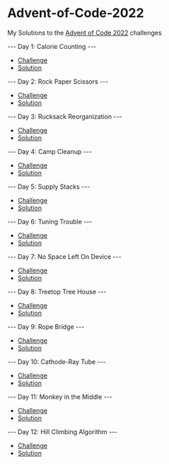 # Advent-of-Code-2022
My Solutions to the [Advent of Code 2022](https://adventofcode.com) challenges

--- Day 1: Calorie Counting ---
* [Challenge](https://adventofcode.com/2022/day/1)
* [Solution](day01)

--- Day 2: Rock Paper Scissors ---
* [Challenge](https://adventofcode.com/2022/day/2)
* [Solution](day02)

--- Day 3: Rucksack Reorganization ---
* [Challenge](https://adventofcode.com/2022/day/3)
* [Solution](day03)

--- Day 4: Camp Cleanup ---
* [Challenge](https://adventofcode.com/2022/day/4)
* [Solution](day04)

--- Day 5: Supply Stacks ---
* [Challenge](https://adventofcode.com/2022/day/5)
* [Solution](day05)

--- Day 6: Tuning Trouble ---
* [Challenge](https://adventofcode.com/2022/day/6)
* [Solution](day06)

--- Day 7: No Space Left On Device ---
* [Challenge](https://adventofcode.com/2022/day/7)
* [Solution](day07)

--- Day 8: Treetop Tree House ---
* [Challenge](https://adventofcode.com/2022/day/8)
* [Solution](day08)

--- Day 9: Rope Bridge ---
* [Challenge](https://adventofcode.com/2022/day/9)
* [Solution](day09)

--- Day 10: Cathode-Ray Tube ---
* [Challenge](https://adventofcode.com/2022/day/10)
* [Solution](day10)

--- Day 11: Monkey in the Middle ---
* [Challenge](https://adventofcode.com/2022/day/11)
* [Solution](day11)

--- Day 12: Hill Climbing Algorithm ---
* [Challenge](https://adventofcode.com/2022/day/12)
* [Solution](day12)
